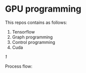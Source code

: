 # GPU programming

This repos contains as follows:
1. Tensorflow 
2. Graph programming
3. Control programming
4. Cuda

*1*

Process flow:

